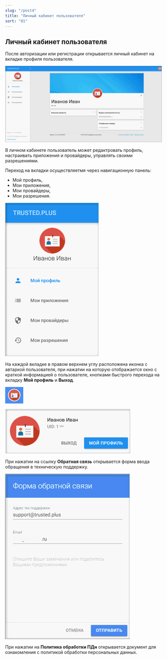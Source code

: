 ```yaml
---
slug: "/post4"
title: "Личный кабинет пользователя"
sort: "01"
---
```


## Личный кабинет пользователя

После авторизации или регистрации открывается личный кабинет на вкладке профиля пользователя. 

![account.png](./images/account.png "Личный кабинет пользователя")

В личном кабинете пользователь может редактровать профиль, настраивать приложения и провайдеры, управлять своими разрешениями.

Переход на вкладки осуществляетмя через навигационную панель:    
- Мой профиль,
- Мои приложения,
- Мои провайдеры, 
- Мои разрешения.

![account-menu.png](./images/account-menu.png "Навигационная панель сервиса")
 
На каждой вкладке в правом верхнем углу расположена иконка с автаркой пользователя, при нажатии на которую отображается окно с краткой информацией о пользователе, кнопками быстрого перехода на вкладку **Мой профиль** и **Выход**.               
    
![profile-info.png](./images/profile-info.png "Кнопка информации о профиле") 

![profile-exit](./images/profile-exit.png "Всплывающее окно с информацией о пользователе и кнопками перехода в профиль и выход")                

При нажатии на ссылку **Обратная связь** открывается форма ввода обращения в техническую поддержку.

![support.png](./images/support.png "Форма обратной связи")

При нажатии на **Политика обработки ПДн** открывается документ для ознакомления с политикой обработки персональных данных.